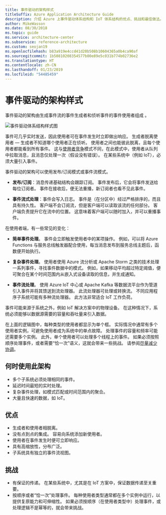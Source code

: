 ```yaml
---
title: 事件驱动的架构样式
titleSuffix: Azure Application Architecture Guide
description: 介绍 Azure 上事件驱动体系结构和 IoT 体系结构的优点、挑战和最佳做法。
author: MikeWasson
ms.date: 08/30/2018
ms.topic: guide
ms.service: architecture-center
ms.subservice: reference-architecture
ms.custom: seojan19
ms.openlocfilehash: b83a919e4ccd41d20b508b10604365a0b4ca90af
ms.sourcegitcommit: 1b50810208354577b00e89e5c031b774b02736e2
ms.translationtype: HT
ms.contentlocale: zh-CN
ms.lasthandoff: 01/23/2019
ms.locfileid: "54485459"
---
```

# <a name="event-driven-architecture-style"></a>事件驱动的架构样式

事件驱动的架构由生成事件流的事件生成者和侦听事件的事件使用者组成 。

![事件驱动体系结构样式图](./images/event-driven.svg)

事件可几乎实时发送，因此使用者可在事件发生时立即做出响应。 生成者脱离使用者 &mdash; 生成者不知道哪个使用者正在侦听。 使用者之间也能彼此脱离，且每个使用者都能看到所有事件。 这与[使用者竞争][competing-consumers]模式不同，在此模式中，使用者从队列中拉取消息，且消息仅处理一次（假设没有错误）。 在某些系统中（例如 IoT），必须大量引入事件。

事件驱动的架构可以使用发布/订阅模式或事件流模式。

- **发布/订阅**：消息传递基础结构会跟踪订阅。 事件发布后，它会将事件发送给每位订阅者。 事件在接收后，便无法重播，新订阅者也看不见此事件。

- **事件流式处理**：事件会写入日志。 事件是（在分区中）经过严格排序的，而且具有持久性。 客户端不会订阅流，但是客户端可以读取该流的任何部分。 客户端负责提升它在流中的位置。 这意味着客户端可以随时加入，并可以重播事件。

在使用者端，有一些常见的变化：

- **简单事件处理**。 事件会立即触发使用者中的某项操作。 例如，可以将 Azure Functions 与服务总线触发器配合使用，每当消息发布到服务总线主题后，函数便开始执行。

- **复杂事件处理**。 使用者使用 Azure 流分析或 Apache Storm 之类的技术处理一系列事件，寻找事件数据中的模式。 例如，如果移动平均超过特定阈值，便可聚合在某个时间范围内从嵌入式设备读取的信息，并生成通知。

- **事件流处理**。 使用 Azure IoT 中心或 Apache Kafka 等数据流平台作为管道引入事件并将其馈送到流处理器。 此流处理器可处理或转换流。 不同应用程序子系统可能有多种流处理器。 此方法非常适合 IoT 工作负荷。

事件可能来源于系统之外，例如 IoT 解决方案中的物理设备。 在这种情况下，系统必须能够以数据源需要的容量和吞吐量来引入数据。

在上面的逻辑图中，每种类型的使用者都显示为单个框。 实际情况中通常有多个使用者实例，可避免使用者成为系统中的单点故障。 处理事件的容量和频率可能还需要多个实例。 此外，单个使用者可以处理多个线程上的事件。 如果必须按照顺序处理事件，或者需要“恰一次”语义，这就会带来一些挑战。 请参阅[尽量减少协调][minimize-coordination]。

## <a name="when-to-use-this-architecture"></a>何时使用此架构

- 多个子系统必须处理相同的事件。
- 延迟时间最短的实时处理。
- 复杂事件处理，如模式匹配或时间范围内的聚合。
- 大量且快速的数据，如 IoT。

## <a name="benefits"></a>优点

- 生成者和使用者相脱离。
- 没有点到点的集成。 容易向系统添加新使用者。
- 使用者在事件发生时便可立即响应。
- 具有高缩放性，分布广泛。
- 子系统具有独立的事件流视图。

## <a name="challenges"></a>挑战

- 有保证的传递。 在某些系统中，尤其是在 IoT 方案中，保证数据传递至关重要。
- 按顺序或者“恰一次”处理事件。 每种使用者类型通常都在多个实例中运行，以提供复原能力和可伸缩性。 如果必须按顺序（在使用者类型中）处理事件，或处理逻辑不是幂等的，就会带来挑战。

 <!-- links -->

[competing-consumers]: ../../patterns/competing-consumers.md
[minimize-coordination]: ../design-principles/minimize-coordination.md

